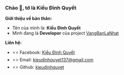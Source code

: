 
### Chào 👋, tớ là **Kiều Đình Quyết**

**Giới thiệu về bản thân:**

 - Tên của mình là: **Kiều Đình Quyết**
 - Mình đang là **Developer** của project [VangBanLaNhat](https://github.com/VangBanLaNhat)

**Liên hệ:**
 
 - ⭐⭐ Facebook: [Kiều Đình Quyết](https://fb.me/JustOnly.MaiHuyBao.Official)
 - ⭐⭐ Email: [kieudinhquyet137@gmail.com](mailto:kieudinhquyet137@gmail.com)
 - ⭐⭐ Github: [kieudinhquyet](https://github.com/kieudinhquyet)


